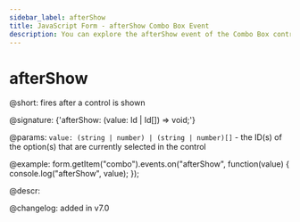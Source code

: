 ```yaml
---
sidebar_label: afterShow
title: JavaScript Form - afterShow Combo Box Event 
description: You can explore the afterShow event of the Combo Box control of Form in the documentation of the DHTMLX JavaScript UI library. Browse developer guides and API reference, try out code examples and live demos, and download a free 30-day evaluation version of DHTMLX Suite 7.
---
```


# afterShow

@short: fires after a control is shown

@signature: {'afterShow: (value: Id | Id[]) => void;'}

@params:
`value: (string | number) | (string | number)[]` - the ID(s) of the option(s) that are currently selected in the control

@example:
form.getItem("combo").events.on("afterShow", function(value) {
    console.log("afterShow", value);
});

@descr:

@changelog: added in v7.0
